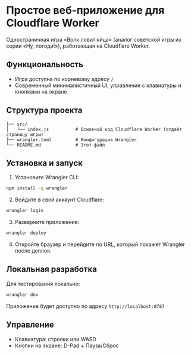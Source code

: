 # Простое веб-приложение для Cloudflare Worker

Одностраничная игра «Волк ловит яйца» (аналог советской игры из серии «Ну, погоди!»), работающая на Cloudflare Worker.

## Функциональность

- Игра доступна по корневому адресу `/`
- Современный минималистичный UI, управление с клавиатуры и кнопками на экране

## Структура проекта

```
├── src/
│   └── index.js          # Основной код Cloudflare Worker (отдаёт страницу игры)
├── wrangler.toml         # Конфигурация Wrangler
└── README.md             # Этот файл
```

## Установка и запуск

1. Установите Wrangler CLI:
```bash
npm install -g wrangler
```

2. Войдите в свой аккаунт Cloudflare:
```bash
wrangler login
```

3. Разверните приложение:
```bash
wrangler deploy
```

4. Откройте браузер и перейдите по URL, который покажет Wrangler после деплоя.

## Локальная разработка

Для тестирования локально:

```bash
wrangler dev
```

Приложение будет доступно по адресу `http://localhost:8787`

## Управление

- Клавиатура: стрелки или WASD
- Кнопки на экране: D-Pad + Пауза/Сброс
